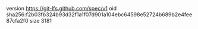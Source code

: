 version https://git-lfs.github.com/spec/v1
oid sha256:f2b03fb324b93d32f1a1f07d901a104ebc64598e52724b689b2e4fee87cfa2f0
size 3181
